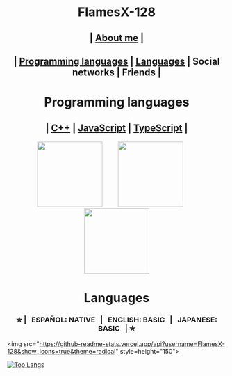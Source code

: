 <h1 align ="center"> FlamesX-128 </h1>

<h2 align ="center">
  | <a href="#AboutMe">About me</a> |
  <a id="user-content-AboutMe" class="anchor" aria-hidden="true" href="#-AboutMe"> </a>
</h2>

<h2 align ="center"> | 
  <a href="#PL">Programming languages</a> | <a href="#LG">Languages</a> | Social networks | Friends |
</h2>
  
<h1 align="center"> Programming languages </h1>
<a id="user-content-PL" class="anchor" aria-hidden="true" href="#-PL"> </a>
  
<h2 align="center"> |
  <a href="https://es.wikipedia.org/wiki/Dev-C%2B%2B">C++</a> | <a href="https://es.wikipedia.org/wiki/JavaScript">JavaScript</a> | <a href="https://es.wikipedia.org/wiki/TypeScript">TypeScript</a> |
</h2>

<h5 align="center">
<img src="https://user-images.githubusercontent.com/78381898/106524536-521f5300-64a8-11eb-9a2a-c5b64f90d205.png" wight="150" height="150" />  ‍  ‍  ‍  ‍  ‍  ‍  ‍  ‍  ‍  ‍  <img src="https://user-images.githubusercontent.com/78381898/106524543-53e91680-64a8-11eb-9fe0-e3504c7fef66.png" wight="150" height="150" />  ‍  ‍  ‍  ‍  ‍  ‍  ‍  ‍  ‍  <img src="https://user-images.githubusercontent.com/78381898/106524548-5481ad00-64a8-11eb-8da6-8c8f2f476254.png" wight="150" height="150" />
</h5>

<a id="user-content-LG" class="anchor" aria-hidden="true" href="#-LG"> </a>
<h1 align="center"> Languages </h1>

  <h3 align="center"> ✯ |  ‍  ‍ ESPAÑOL: NATIVE  ‍  ‍ |  ‍  ‍ ENGLISH: BASIC  ‍  ‍ |  ‍  ‍ JAPANESE: BASIC  ‍  ‍ | ✯ </h3> 
 
<img src="https://github-readme-stats.vercel.app/api?username=FlamesX-128&show_icons=true&theme=radical" style=height="150">


[![Top Langs](https://github-readme-stats.vercel.app/api/top-langs/?username=anuraghazra&layout=compact&theme=radical)](https://github.com/anuraghazra/github-readme-stats)


<!--
**FlamesX-128/FlamesX-128** is a ✨ _special_ ✨ repository because its `README.md` (this file) appears on your GitHub profile.

Here are some ideas to get you started:

- 🔭 I’m currently working on ...
- 🌱 I’m currently learning ...
- 👯 I’m looking to collaborate on ...
- 🤔 I’m looking for help with ...
- 💬 Ask me about ...
- 📫 How to reach me: ...
- 😄 Pronouns: ...
- ⚡ Fun fact: ...
-->
